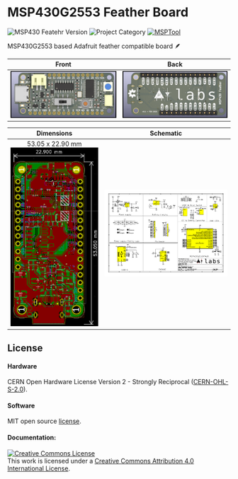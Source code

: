 # MSP430G2553 Feather Board

![MSP430 Featehr Version](https://img.shields.io/badge/MSP430G2553_Feather-v0.1-gold) ![Project Category](https://img.shields.io/badge/Category-Dev_Board-red) [![MSPTool](https://img.shields.io/badge/Prorgammer-msptool-success)](https://github.com/upsidedownlabs/msptool)

MSP430G2553 based Adafruit feather compatible board 🪶

| Front              |  Back |
| :-------------------------: | :-------------------------: |
| ![Upside Down Labs MSP430G2553 Feather front](images/MSP430G2553-Feather-front.png)  | ![Upside Down Labs MSP430G2553	 Feather back](images/MSP430G2553-Feather-back.png) |

<!-- |Pinout|
| :--: |
|![Upside Down Labs MSP430G2553 Feather front](/images/MSP430G2553-Feather-Pinout.png)| -->

| Dimensions              |  Schematic |
| :-------------------------: | :-------------------------: |
| 53.05 x 22.90 mm![Upside Down Labs MSP430G2553 Feather dimensions](images/MSP430G2553-Feather-dimensions.png)  | ![Upside Down Labs MSP430G2553 Feather schematic](images/MSP430G2553-Feather-schematic.png) |

## License

#### Hardware
CERN Open Hardware License Version 2 - Strongly Reciprocal ([CERN-OHL-S-2.0](https://spdx.org/licenses/CERN-OHL-S-2.0.html)).

#### Software
MIT open source [license](http://opensource.org/licenses/MIT).

#### Documentation:
<a rel="license" href="http://creativecommons.org/licenses/by/4.0/"><img alt="Creative Commons License" style="border-width:0" src="https://i.creativecommons.org/l/by/4.0/88x31.png" /></a><br />This work is licensed under a <a rel="license" href="http://creativecommons.org/licenses/by/4.0/">Creative Commons Attribution 4.0 International License</a>.